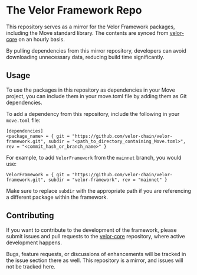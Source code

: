 # The Velor Framework Repo

This repository serves as a mirror for the Velor Framework packages, including the Move standard library. The contents are synced from [velor-core](https://github.com/velor-chain/velor-core) on an hourly basis.

By pulling dependencies from this mirror repository, developers can avoid downloading unnecessary data, reducing build time significantly.

## Usage
To use the packages in this repository as dependencies in your Move project, you can include them in your move.toml file by adding them as Git dependencies.

To add a dependency from this repository, include the following in your `move.toml` file:
```
[dependencies]
<package_name> = { git = "https://github.com/velor-chain/velor-framework.git", subdir = "<path_to_directory_containing_Move.toml>", rev = "<commit_hash_or_branch_name>" }
```
For example, to add `VelorFramework` from the `mainnet` branch, you would use:
```
VelorFramework = { git = "https://github.com/velor-chain/velor-framework.git", subdir = "velor-framework", rev = "mainnet" }
```
Make sure to replace `subdir` with the appropriate path if you are referencing a different package within the framework.

## Contributing
If you want to contribute to the development of the framework, please submit issues and pull requests to the [velor-core](https://github.com/velor-chain/velor-core) repository, where active development happens.

Bugs, feature requests, or discussions of enhancements will be tracked in the issue section there as well. This repository is a mirror, and issues will not be tracked here.
